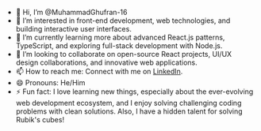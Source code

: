 - 👋 Hi, I’m @MuhammadGhufran-16
- 👀 I’m interested in front-end development, web technologies, and building interactive user interfaces.
- 🌱 I’m currently learning more about advanced React.js patterns, TypeScript, and exploring full-stack development with Node.js.
- 💞️ I’m looking to collaborate on open-source React projects, UI/UX design collaborations, and innovative web applications.
- 📫 How to reach me: Connect with me on [LinkedIn](https://www.linkedin.com/in/muhammad-ghufran-a94733221/).
- 😄 Pronouns: He/Him
- ⚡ Fun fact: I love learning new things, especially about the ever-evolving web development ecosystem, and I enjoy solving challenging coding problems with clean solutions. Also, I have a hidden talent for solving Rubik's cubes!
<!---
MuhammadGhufran-16/MuhammadGhufran-16 is a ✨ special ✨ repository because its `README.md` (this file) appears on your GitHub profile.
You can click the Preview link to take a look at your changes.
--->
